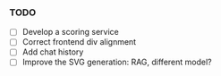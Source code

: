 ### TODO

- [ ] Develop a scoring service
- [ ] Correct frontend div alignment
- [ ] Add chat history
- [ ] Improve the SVG generation: RAG, different model? 
